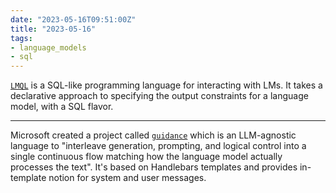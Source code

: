 ```yaml
---
date: "2023-05-16T09:51:00Z"
title: "2023-05-16"
tags:
- language_models
- sql
---
```


[`LMQL`](https://docs.lmql.ai/en/latest/index.html) is a SQL-like programming language for interacting with LMs.
It takes a declarative approach to specifying the output constraints for a language model, with a SQL flavor.

---

Microsoft created a project called [`guidance`](https://github.com/microsoft/guidance) which is an LLM-agnostic language to "interleave generation, prompting, and logical control into a single continuous flow matching how the language model actually processes the text".
It's based on Handlebars templates and provides in-template notion for system and user messages.
